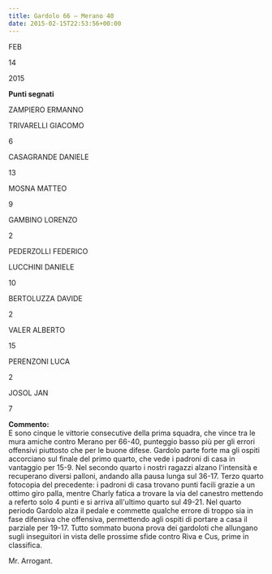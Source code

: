 ```yaml
---
title: Gardolo 66 – Merano 40
date: 2015-02-15T22:53:56+00:00
---
```

FEB

14

2015

**Punti segnati**

ZAMPIERO ERMANNO

TRIVARELLI GIACOMO

6

CASAGRANDE DANIELE

13

MOSNA MATTEO

9

GAMBINO LORENZO

2

PEDERZOLLI FEDERICO

LUCCHINI DANIELE

10

BERTOLUZZA DAVIDE

2

VALER ALBERTO

15

PERENZONI LUCA

2

JOSOL JAN

7

**Commento:**  
E sono cinque le vittorie consecutive della prima squadra, che vince tra le mura amiche contro Merano per 66-40, punteggio basso più per gli errori offensivi piuttosto che per le buone difese. Gardolo parte forte ma gli ospiti accorciano sul finale del primo quarto, che vede i padroni di casa in vantaggio per 15-9. Nel secondo quarto i nostri ragazzi alzano l'intensità e recuperano diversi palloni, andando alla pausa lunga sul 36-17. Terzo quarto fotocopia del precedente: i padroni di casa trovano punti facili grazie a un ottimo giro palla, mentre Charly fatica a trovare la via del canestro mettendo a referto solo 4 punti e si arriva all'ultimo quarto sul 49-21. Nel quarto periodo Gardolo alza il pedale e commette qualche errore di troppo sia in fase difensiva che offensiva, permettendo agli ospiti di portare a casa il parziale per 19-17. Tutto sommato buona prova dei gardoloti che allungano sugli inseguitori in vista delle prossime sfide contro Riva e Cus, prime in classifica.

Mr. Arrogant.